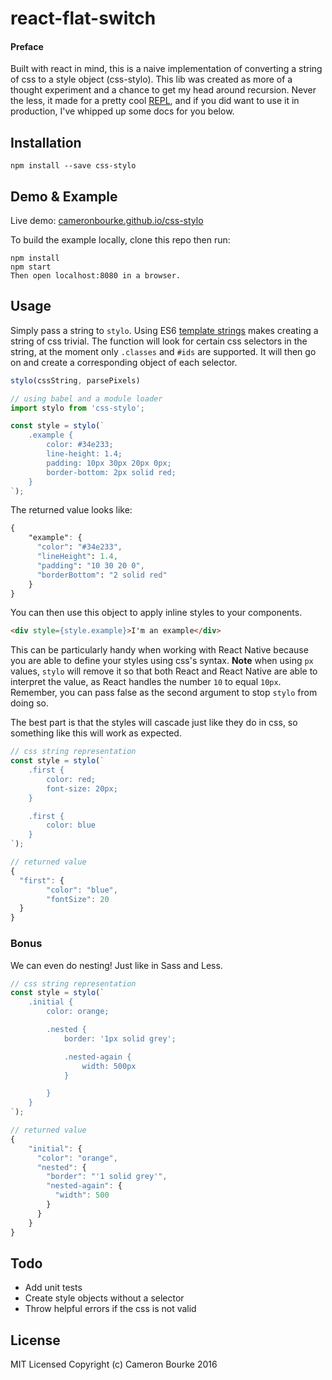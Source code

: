 react-flat-switch
=========================

#### Preface

Built with react in mind, this is a naive implementation of converting a string of css to a style object (css-stylo). This lib was created as more of a thought experiment and a chance to get my head around recursion. Never the less, it made for a pretty cool [REPL](http://cameronbourke.github.io/css-stylo/example/index.html), and if you did want to use it in production, I've whipped up some docs for you below.

## Installation

```
npm install --save css-stylo
```

## Demo & Example

Live demo: [cameronbourke.github.io/css-stylo](http://cameronbourke.github.io/css-stylo/example/index.html)

To build the example locally, clone this repo then run:

```
npm install
npm start
Then open localhost:8080 in a browser.
```

## Usage

Simply pass a string to `stylo`. Using ES6 [template strings](https://developer.mozilla.org/en/docs/Web/JavaScript/Reference/template_strings) makes creating a string of css trivial. The function will look for certain css selectors in the string, at the moment only `.classes` and `#ids` are supported. It will then go on and create a corresponding object of each selector.

```js
stylo(cssString, parsePixels)
```

```js
// using babel and a module loader
import stylo from 'css-stylo';

const style = stylo(`
	.example {
		color: #34e233;
		line-height: 1.4;
		padding: 10px 30px 20px 0px;
		border-bottom: 2px solid red;
	}
`);
```

The returned value looks like:
```css
{
	"example": {
	  "color": "#34e233",
	  "lineHeight": 1.4,
	  "padding": "10 30 20 0",
	  "borderBottom": "2 solid red"
	}
}
```

You can then use this object to apply inline styles to your components.
```html
<div style={style.example}>I'm an example</div>
```

This can be particularly handy when working with React Native because you are able to define your styles using css's syntax. **Note** when using `px` values, `stylo` will remove it so that both React and React Native are able to interpret the value, as React handles the number `10` to equal `10px`. Remember, you can pass false as the second argument to stop `stylo` from doing so.

The best part is that the styles will cascade just like they do in css, so something like this will work as expected.
```js
// css string representation
const style = stylo(`
	.first {
		color: red;
		font-size: 20px;
	}

	.first {
		color: blue
	}
`);

// returned value
{
  "first": {
		"color": "blue",
		"fontSize": 20
  }
}
```

### Bonus

We can even do nesting! Just like in Sass and Less.
```js
// css string representation
const style = stylo(`
	.initial {
		color: orange;

		.nested {
			border: '1px solid grey';

			.nested-again {
				width: 500px
			}

		}
	}
`);

// returned value
{
	"initial": {
	  "color": "orange",
	  "nested": {
	    "border": "'1 solid grey'",
	    "nested-again": {
	      "width": 500
	    }
	  }
	}
}

```

## Todo

- Add unit tests
- Create style objects without a selector
- Throw helpful errors if the css is not valid

## License

MIT Licensed Copyright (c) Cameron Bourke 2016
